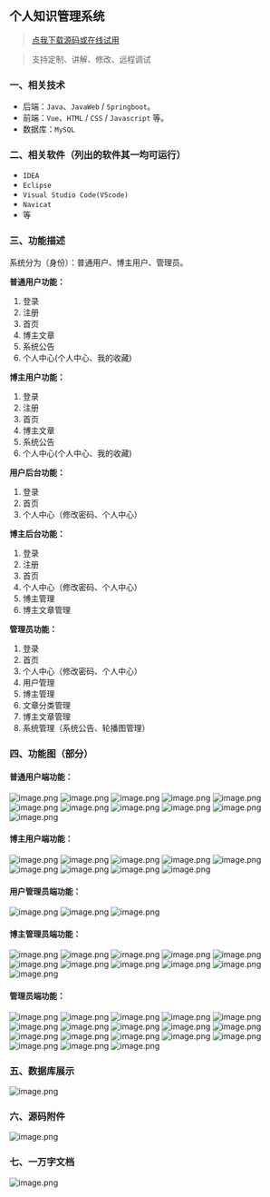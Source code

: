 ## 个人知识管理系统

> [点我下载源码或在线试用](https://www.notmaker.com/detail/4932b3e267d7433cb7a64ea89494b90b/ghb20250808) 

> 支持定制、讲解、修改、远程调试

### 一、相关技术
- 后端：`Java`、`JavaWeb` / `Springboot`。
- 前端：`Vue`、`HTML` / `CSS` / `Javascript` 等。
- 数据库：`MySQL`

### 二、相关软件（列出的软件其一均可运行）
- `IDEA`
- `Eclipse`
- `Visual Studio Code(VScode)`
- `Navicat`
- 等

### 三、功能描述
系统分为（身份）：普通用户、博主用户、管理员。

**普通用户功能：**
1. 登录
2. 注册
3. 首页
4. 博主文章
5. 系统公告
5. 个人中心(个人中心、我的收藏)


**博主用户功能：**
1. 登录
2. 注册
3. 首页
4. 博主文章
5. 系统公告
6. 个人中心(个人中心、我的收藏)



**用户后台功能：**
1. 登录
2. 首页
3. 个人中心（修改密码、个人中心）


**博主后台功能：**
1. 登录
2. 注册
3. 首页
4. 个人中心（修改密码、个人中心）
5. 博主管理
6. 博主文章管理

**管理员功能：**
1. 登录
2. 首页
3. 个人中心（修改密码、个人中心）
4. 用户管理
5. 博主管理
6. 文章分类管理
7. 博主文章管理
8. 系统管理（系统公告、轮播图管理）


### 四、功能图（部分）

#### 普通用户端功能：
![image.png](https://store.ptcc9.top/notmaker/user_upload/4cd97b05bd294af3b2ace1bff7a93eb1/2024-11-29%2013:48:22_image.png)
![image.png](https://store.ptcc9.top/notmaker/user_upload/4cd97b05bd294af3b2ace1bff7a93eb1/2024-11-29%2013:48:33_image.png)
![image.png](https://store.ptcc9.top/notmaker/user_upload/4cd97b05bd294af3b2ace1bff7a93eb1/2024-11-29%2013:46:42_image.png)
![image.png](https://store.ptcc9.top/notmaker/user_upload/4cd97b05bd294af3b2ace1bff7a93eb1/2024-11-29%2014:02:02_image.png)
![image.png](https://store.ptcc9.top/notmaker/user_upload/4cd97b05bd294af3b2ace1bff7a93eb1/2024-11-29%2014:02:22_image.png)
![image.png](https://store.ptcc9.top/notmaker/user_upload/4cd97b05bd294af3b2ace1bff7a93eb1/2024-11-29%2014:02:35_image.png)
![image.png](https://store.ptcc9.top/notmaker/user_upload/4cd97b05bd294af3b2ace1bff7a93eb1/2024-11-29%2014:03:12_image.png)
![image.png](https://store.ptcc9.top/notmaker/user_upload/4cd97b05bd294af3b2ace1bff7a93eb1/2024-11-29%2014:03:21_image.png)
![image.png](https://store.ptcc9.top/notmaker/user_upload/4cd97b05bd294af3b2ace1bff7a93eb1/2024-11-29%2014:03:33_image.png)
![image.png](https://store.ptcc9.top/notmaker/user_upload/4cd97b05bd294af3b2ace1bff7a93eb1/2024-11-29%2014:04:00_image.png)
![image.png](https://store.ptcc9.top/notmaker/user_upload/4cd97b05bd294af3b2ace1bff7a93eb1/2024-11-29%2014:04:40_image.png)

#### 博主用户端功能：
![image.png](https://store.ptcc9.top/notmaker/user_upload/4cd97b05bd294af3b2ace1bff7a93eb1/2024-11-29%2014:06:35_image.png)
![image.png](https://store.ptcc9.top/notmaker/user_upload/4cd97b05bd294af3b2ace1bff7a93eb1/2024-11-29%2014:06:47_image.png)
![image.png](https://store.ptcc9.top/notmaker/user_upload/4cd97b05bd294af3b2ace1bff7a93eb1/2024-11-29%2014:11:57_image.png)
![image.png](https://store.ptcc9.top/notmaker/user_upload/4cd97b05bd294af3b2ace1bff7a93eb1/2024-11-29%2014:12:27_image.png)
![image.png](https://store.ptcc9.top/notmaker/user_upload/4cd97b05bd294af3b2ace1bff7a93eb1/2024-11-29%2014:14:16_image.png)
![image.png](https://store.ptcc9.top/notmaker/user_upload/4cd97b05bd294af3b2ace1bff7a93eb1/2024-11-29%2014:14:57_image.png)
![image.png](https://store.ptcc9.top/notmaker/user_upload/4cd97b05bd294af3b2ace1bff7a93eb1/2024-11-29%2014:15:18_image.png)
![image.png](https://store.ptcc9.top/notmaker/user_upload/4cd97b05bd294af3b2ace1bff7a93eb1/2024-11-29%2014:15:41_image.png)
![image.png](https://store.ptcc9.top/notmaker/user_upload/4cd97b05bd294af3b2ace1bff7a93eb1/2024-11-29%2014:15:49_image.png)
#### 用户管理员端功能：
![image.png](https://store.ptcc9.top/notmaker/user_upload/4cd97b05bd294af3b2ace1bff7a93eb1/2024-11-29%2013:43:02_image.png)
![image.png](https://store.ptcc9.top/notmaker/user_upload/4cd97b05bd294af3b2ace1bff7a93eb1/2024-11-29%2013:45:16_image.png)
![image.png](https://store.ptcc9.top/notmaker/user_upload/4cd97b05bd294af3b2ace1bff7a93eb1/2024-11-29%2013:45:26_image.png)
#### 博主管理员端功能：
![image.png](https://store.ptcc9.top/notmaker/user_upload/4cd97b05bd294af3b2ace1bff7a93eb1/2024-11-29%2014:18:13_image.png)
![image.png](https://store.ptcc9.top/notmaker/user_upload/4cd97b05bd294af3b2ace1bff7a93eb1/2024-11-29%2014:18:25_image.png)
![image.png](https://store.ptcc9.top/notmaker/user_upload/4cd97b05bd294af3b2ace1bff7a93eb1/2024-11-29%2014:18:38_image.png)
![image.png](https://store.ptcc9.top/notmaker/user_upload/4cd97b05bd294af3b2ace1bff7a93eb1/2024-11-29%2014:18:51_image.png)
![image.png](https://store.ptcc9.top/notmaker/user_upload/4cd97b05bd294af3b2ace1bff7a93eb1/2024-11-29%2014:19:00_image.png)
![image.png](https://store.ptcc9.top/notmaker/user_upload/4cd97b05bd294af3b2ace1bff7a93eb1/2024-11-29%2014:19:12_image.png)
![image.png](https://store.ptcc9.top/notmaker/user_upload/4cd97b05bd294af3b2ace1bff7a93eb1/2024-11-29%2014:19:28_image.png)
![image.png](https://store.ptcc9.top/notmaker/user_upload/4cd97b05bd294af3b2ace1bff7a93eb1/2024-11-29%2014:19:43_image.png)
![image.png](https://store.ptcc9.top/notmaker/user_upload/4cd97b05bd294af3b2ace1bff7a93eb1/2024-11-29%2014:19:58_image.png)
![image.png](https://store.ptcc9.top/notmaker/user_upload/4cd97b05bd294af3b2ace1bff7a93eb1/2024-11-29%2014:20:08_image.png)
![image.png](https://store.ptcc9.top/notmaker/user_upload/4cd97b05bd294af3b2ace1bff7a93eb1/2024-11-29%2014:20:26_image.png)
#### 管理员端功能：
![image.png](https://store.ptcc9.top/notmaker/user_upload/4cd97b05bd294af3b2ace1bff7a93eb1/2024-11-29%2014:25:02_image.png)
![image.png](https://store.ptcc9.top/notmaker/user_upload/4cd97b05bd294af3b2ace1bff7a93eb1/2024-11-29%2014:24:50_image.png)
![image.png](https://store.ptcc9.top/notmaker/user_upload/4cd97b05bd294af3b2ace1bff7a93eb1/2024-11-29%2014:25:14_image.png)
![image.png](https://store.ptcc9.top/notmaker/user_upload/4cd97b05bd294af3b2ace1bff7a93eb1/2024-11-29%2014:25:25_image.png)
![image.png](https://store.ptcc9.top/notmaker/user_upload/4cd97b05bd294af3b2ace1bff7a93eb1/2024-11-29%2014:25:33_image.png)
![image.png](https://store.ptcc9.top/notmaker/user_upload/4cd97b05bd294af3b2ace1bff7a93eb1/2024-11-29%2014:25:41_image.png)
![image.png](https://store.ptcc9.top/notmaker/user_upload/4cd97b05bd294af3b2ace1bff7a93eb1/2024-11-29%2014:26:00_image.png)
![image.png](https://store.ptcc9.top/notmaker/user_upload/4cd97b05bd294af3b2ace1bff7a93eb1/2024-11-29%2014:26:08_image.png)
![image.png](https://store.ptcc9.top/notmaker/user_upload/4cd97b05bd294af3b2ace1bff7a93eb1/2024-11-29%2014:26:18_image.png)
![image.png](https://store.ptcc9.top/notmaker/user_upload/4cd97b05bd294af3b2ace1bff7a93eb1/2024-11-29%2014:26:24_image.png)
![image.png](https://store.ptcc9.top/notmaker/user_upload/4cd97b05bd294af3b2ace1bff7a93eb1/2024-11-29%2014:26:43_image.png)
![image.png](https://store.ptcc9.top/notmaker/user_upload/4cd97b05bd294af3b2ace1bff7a93eb1/2024-11-29%2014:26:53_image.png)
![image.png](https://store.ptcc9.top/notmaker/user_upload/4cd97b05bd294af3b2ace1bff7a93eb1/2024-11-29%2014:27:02_image.png)
![image.png](https://store.ptcc9.top/notmaker/user_upload/4cd97b05bd294af3b2ace1bff7a93eb1/2024-11-29%2014:27:11_image.png)
![image.png](https://store.ptcc9.top/notmaker/user_upload/4cd97b05bd294af3b2ace1bff7a93eb1/2024-11-29%2014:27:25_image.png)
![image.png](https://store.ptcc9.top/notmaker/user_upload/4cd97b05bd294af3b2ace1bff7a93eb1/2024-11-29%2014:27:43_image.png)
![image.png](https://store.ptcc9.top/notmaker/user_upload/4cd97b05bd294af3b2ace1bff7a93eb1/2024-11-29%2014:27:51_image.png)
![image.png](https://store.ptcc9.top/notmaker/user_upload/4cd97b05bd294af3b2ace1bff7a93eb1/2024-11-29%2014:27:58_image.png)
### 五、数据库展示
![image.png](https://store.ptcc9.top/notmaker/user_upload/4cd97b05bd294af3b2ace1bff7a93eb1/2024-11-29%2014:28:16_image.png)
### 六、源码附件
![image.png](https://store.ptcc9.top/notmaker/user_upload/4cd97b05bd294af3b2ace1bff7a93eb1/2024-11-29%2014:28:27_image.png)
### 七、一万字文档
![image.png](https://store.ptcc9.top/notmaker/user_upload/4cd97b05bd294af3b2ace1bff7a93eb1/2024-11-29%2014:29:00_image.png)
